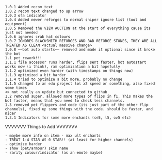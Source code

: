     1.0.1 Added recom text
    1.0.2 recom text changed to up arrow
    1.0.3 ofa indicator
    1.0.4 Added newer reforges to normal sniper ignore list (tool and equipment)
    1.0.5 Removed the VIEW AUCTION at the start of everything cause its just not needed
    1.0.6 ignores crab hat colours
    1.0.7 IGNORES BLACKSMITH REFORGES AND BAD REFORGE STONES, THEY ARE ALL TREATED AS CLEAN <actual massive change>
    1.0.8 ~~bot auto starts~~ removed and made it optional since it broke the bot
    1.1 pet rework!!!
    1.1.1 file accessor runs harder, flips sent faster, bot autostart works now (i think), ram optimization a bit hopefully
    1.1.2 optimized even harder (with timestamps on things now)
    1.1.3 optimized a bit harder
    1.1.4 tried to optimize a bit more, probably no change
    1.1.5 changed to an edu project lol x2 speed or something, also fixed some times
    <> not really an update but connected to github
    1.2 removed super, allowed more types of flips in f1. This makes the bot faster, means that you need to check less channels.
    1.3 removed pet flippers and code (its just part of the other flip channels), fixed up some things with the code. should be faster, and nicer
    1.3.1 Indicators for some more enchants (se5, l5, ov5 etc)


    
VVVVVVV Things to Add VVVVVVV

    - maybe more info on item - max ult enchants
    - TREAT 1-4 STAR AS 0 STAR!! (at least for higher channels)
    - optimize harder
    - show (pet/armour) skin name
    - rarity colour/indicator (as an emote maybe)
